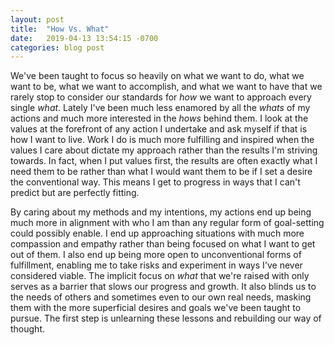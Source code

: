 ```yaml
---
layout: post
title:  "How Vs. What"
date:   2019-04-13 13:54:15 -0700
categories: blog post
---
```


We've been taught to focus so heavily on what we want to do, what we want to be, what we want to accomplish, and what we want to have that we rarely stop to consider our standards for *how* we want to approach every single *what*. Lately I've been much less enamored by all the *whats* of my actions and much more interested in the *hows* behind them. I look at the values at the forefront of any action I undertake and ask myself if that is how I want to live. Work I do is much more fulfilling and inspired when the values I care about dictate my approach rather than the results I'm striving towards. In fact, when I put values first, the results are often exactly what I need them to be rather than what I would want them to be if I set a desire the conventional way. This means I get to progress in ways that I can't predict but are perfectly fitting. 

By caring about my methods and my intentions, my actions end up being much more in alignment with who I am than any regular form of goal-setting could possibly enable. I end up approaching situations with much more compassion and empathy rather than being focused on what I want to get out of them. I also end up being more open to unconventional forms of fulfillment, enabling me to take risks and experiment in ways I've never considered viable. The implicit focus on *what* that we're raised with only serves as a barrier that slows our progress and growth. It also blinds us to the needs of others and sometimes even to our own real needs, masking them with the more superficial desires and goals we've been taught to pursue. The first step is unlearning these lessons and rebuilding our way of thought. 